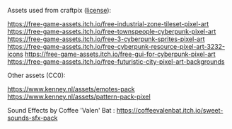 Assets used from craftpix ([license](https://craftpix.net/file-licenses/)):

https://free-game-assets.itch.io/free-industrial-zone-tileset-pixel-art
https://free-game-assets.itch.io/free-townspeople-cyberpunk-pixel-art
https://free-game-assets.itch.io/free-3-cyberpunk-sprites-pixel-art
https://free-game-assets.itch.io/free-cyberpunk-resource-pixel-art-3232-icons
https://free-game-assets.itch.io/free-gui-for-cyberpunk-pixel-art
https://free-game-assets.itch.io/free-futuristic-city-pixel-art-backgrounds

Other assets (CC0):

https://www.kenney.nl/assets/emotes-pack
https://www.kenney.nl/assets/pattern-pack-pixel

Sound Effects by Coffee 'Valen' Bat : https://coffeevalenbat.itch.io/sweet-sounds-sfx-pack
